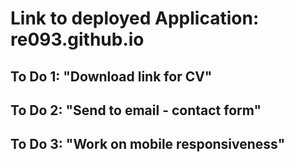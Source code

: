 # Link to deployed Application: re093.github.io
## To Do 1: "Download link for CV"
## To Do 2: "Send to email - contact form"
## To Do 3: "Work on mobile responsiveness"
